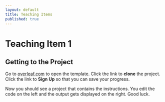 ```yaml
---
layout: default
title: Teaching Items
published: true
---
```


# Teaching Item 1

## Getting to the Project 


Go to [overleaf.com](https://www.overleaf.com/read/wmvmzqbybkhv) to open the template. Click the link to **clone** the project. Click the link to **Sign Up** so that you can save your progress.

Now you should see a project that contains the instructions. You edit the code on the left and the output gets displayed on the right. Good luck.
